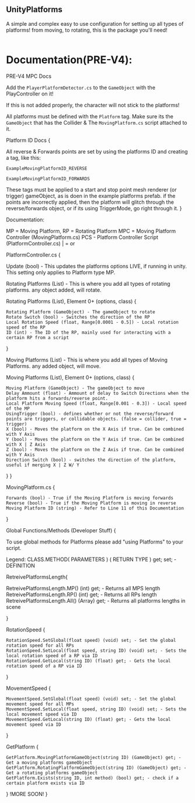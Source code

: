 ## UnityPlatforms
A simple and complex easy to use configuration for setting up all types of platforms! from moving, to rotating, this is the package you'll need!
<br><br>
# Documentation(PRE-V4):
PRE-V4 MPC Docs


Add the <code>PlayerPlatformDetector.cs</code> to the <code>GameObject</code> with the PlayController on it!

If this is not added properly, the character will not stick to the platforms!


All platforms must be defined with the <code>Platform</code> tag. Make sure its the <code>GameObject</code> that has the Collider & The <code>MovingPlatform.cs</code> script attached to it.

Platform ID Docs {

All reverse & Forwards points are set by using the platforms ID and creating a tag, like this:

<code>ExampleMovingPlatformID_REVERSE</code>

<code>ExampleMovingPlatformID_FORWARDS</code>

These tags must be applied to a start and stop point mesh renderer (or trigger) gameObject, as is doen in the example platforms prefab.
if the points are incorrectly applied, then the platform will glitch through the reverse/forwards object, 
or if its using TriggerMode, go right through it.
}


Documentation:

MP = Moving Platform,
RP = Rotating Platform
MPC = Moving Platform Controller (MovingPlatform.cs)
PCS - Platform Controller Script (PlatformController.cs)
| = or

PlatformController.cs {

Update (bool) - This updates the platforms options LIVE, if running in unity.
This setting only applies to Platform type MP.

Rotating Platforms (List) -
This is where you add all types of rotating platforms.
any object added, will rotate.

Rotating Platforms (List), Element 0+ (options, class) {

    Rotating Platform (GameObject) - The gameObject to rotate
    Rotate Switch (bool) - Switches the direction of the RP
    Local Rotation Speed (float, Range[0.0001 - 0.5]) - Local rotation speed of the RP
    ID (int) - The ID of the RP, mainly used for interacting with a certain RP from a script
}

Moving Platforms (List) -
This is where you add all types of Moving Platforms.
any added object, will move.

Moving Platforms (List), Element 0+ (options, class) {

    Moving Platform (GameObject) - The gameObject to move
    Delay Ammount (float) - Ammount of delay to Switch Directions when the platform hits a forwards/reverse point.
    Local Platform Moving Speed (float, Range[0.001 - 0.3]) - Local speed of the MP
    UsingTrigger (bool) - defines whether or not the reverse/forward points are triggers, or collidable objects. (false = collider, true = trigger)
    X (bool) - Moves the platform on the X Axis if true. Can be combined with Y Axis
    Y (bool) - Moves the platform on the Y Axis if true. Can be combined with X | Z Axis
    Z (bool) - Moves the platform on the Z Axis if true. Can be combined with Y Axis
    Direction Switch (bool) - switches the direction of the platform, useful if merging X | Z W/ Y
}
}

MovingPlatform.cs {

    Forwards (bool) - True if the Moving Platform is moving forwards
    Reverse (bool) - True if the Moving Platform is moving in reverse
    Moving Platform ID (string) - Refer to Line 11 of this Documentation
}


Global Functions/Methods (Developer Stuff) {

To use global methods for Platforms please add 
"using Platforms" to your script.


Legend:
CLASS.METHOD( PARAMETERS ) ( RETURN TYPE ) get; set; - DEFINITION

RetreivePlatformsLength{

RetreivePlatformsLength.MP() (int) get; - Returns all MPS length
RetreivePlatformsLength.RP() (int)  get; - Returns all RPs length
RetreivePlatformsLength.All() (Array) get; - Returns all platforms lengths in scene

}

RotationSpeed {

    RotationSpeed.SetGlobal(float speed) (void) set; - Set the global rotation speed for all RPs
    RotationSpeed.SetLocal(float speed, string ID) (void) set; - Sets the local rotation speed of a RP via ID
    RotationSpeed.GetLocal(string ID) (float) get; - Gets the local rotation speed of a RP via ID

}

MovementSpeed {

    MovementSpeed.SetGlobal(float speed) (void) set; - Set the global movement speed for all MPs
    MovementSpeed.SetLocal(float speed, string ID) (void) set; - Sets the local movement speed via ID
    MovementSpeed.GetLocal(string ID) (float) get; - Gets the local movement speed via ID

}

GetPlatform {

    GetPlatform.MovingPlatformGameObject(string ID) (GameObject) get; - Get a moving platforms gameObject
    GetPlatform.RotatingPlatformGameObject(string ID) (GameObject) get; - Get a rotating platforms gameObject
    GetPlatform.Exists(string ID, int method) (bool) get; - check if a certain platform exists via ID

}
!MORE SOON!
}
